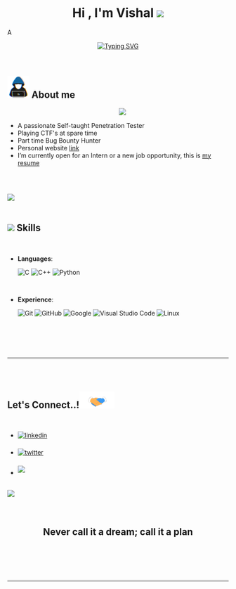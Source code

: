 <h1 align="center"><b>Hi , I'm Vishal </b><img src="https://media.giphy.com/media/hvRJCLFzcasrR4ia7z/giphy.gif" width="35"></h1>
<!--  -->A
<p align="center">
  <a href="https://git.io/typing-svg"><img src="https://readme-typing-svg.herokuapp.com?font=Fira+Code&pause=1000&random=false&width=435&lines=Ethical+Hacker+%26+Penetration+Tester+%26+CTF+Player;Self+taught+Cybersecurity+Researcher;Part+time+Bug+bounty+Hunter" alt="Typing SVG" /></a>
</p>


<br>



	
## <picture><img src = "https://github.com/0xAbdulKhalid/0xAbdulKhalid/raw/main/assets/mdImages/about_me.gif" width = 50px></picture> **About me**

<picture> <img align="right" src="https://github.com/l4tmur/l4tmur/blob/main/l4tmur%20gif.gif" width = 250px></picture>

<br>

- A passionate Self-taught Penetration Tester
- Playing CTF's at spare time
- Part time Bug Bounty Hunter
- Personal website [link](https://www.0xabdulkhalid.ml)
- I’m currently open for an Intern or a new job opportunity, this is [my resume](https://read.cv/0xabdulkhalid)

<br><br>

<img src="https://user-images.githubusercontent.com/73097560/115834477-dbab4500-a447-11eb-908a-139a6edaec5c.gif"><br><br>

## <img src="https://media2.giphy.com/media/QssGEmpkyEOhBCb7e1/giphy.gif?cid=ecf05e47a0n3gi1bfqntqmob8g9aid1oyj2wr3ds3mg700bl&rid=giphy.gif" width ="25"><b> Skills</b>
<br>

<p align="center">

- **Languages**:
    
    ![C](https://img.shields.io/badge/Powershell%20-%232370ED.svg?style=for-the-badge&logo=c&logoColor=white)
    ![C++](https://img.shields.io/badge/Bash%20-%2300599C.svg?style=for-the-badge&logo=c%2B%2B&logoColor=white)
    ![Python](https://img.shields.io/badge/Python%20-%2314354C.svg?style=for-the-badge&logo=python&logoColor=white)

<br>

- **Experience**:

    ![Git](https://img.shields.io/badge/Active%20Directory-%23F05033.svg?style=for-the-badge&logo=git&logoColor=white)
    ![GitHub](https://img.shields.io/badge/Web%20Pentesting-%23121011.svg?style=for-the-badge&logo=github&logoColor=white)
    ![Google](https://img.shields.io/badge/Network%20Pentesting-%234285F4.svg?style=for-the-badge&logo=google&logoColor=white)
    ![Visual Studio Code](https://img.shields.io/badge/Burpsuite-0078d7.svg?style=for-the-badge&logo=visual-studio-code&logoColor=white)
    ![Linux](https://img.shields.io/badge/Linux-FCC624?style=for-the-badge&logo=linux&logoColor=black) 

<br>


</p>

<br>
<br>

-----

<br>
<br>

## <b> Let's Connect..!</b><img src="https://github.com/0xAbdulKhalid/0xAbdulKhalid/raw/main/assets/mdImages/handshake.gif" width ="80">
<br>
<div align='left'>

<ul>

<li>
<a href="https://in.linkedin.com/in/mr-g0d-hacktivist" target="_blank">
<img src="https://img.shields.io/badge/linkedin:  l4tmur-%2300acee.svg?color=405DE6&style=for-the-badge&logo=linkedin&logoColor=white" alt=linkedin style="margin-bottom: 5px;"/>
</a>
</li>

<br>

<li>
<a href="https://twitter.com/MrgodsHome" target="_blank">
<img src="https://img.shields.io/badge/twitter:  l4tmur-%2300acee.svg?color=1DA1F2&style=for-the-badge&logo=twitter&logoColor=white" alt=twitter style="margin-bottom: 5px;"/>
</a>
</li>

<br>

<li>
<a href="mailto:l4tmur@gmail.com" target="_blank">
<img src="https://img.shields.io/badge/gmail:  l4tmur-%23EA4335.svg?style=for-the-badge&logo=gmail&logoColor=white" t=mail style="margin-bottom: 5px;" />
</a>
</li>
	
</ul>
</div>

<br>
<img src="https://user-images.githubusercontent.com/73097560/115834477-dbab4500-a447-11eb-908a-139a6edaec5c.gif">
<br>
<br>
<br>

<div align='center'>

## <b>Never call it a dream; call it a plan</b>

</div>
<br>
<br>
<br>
<br>

---

<br>






